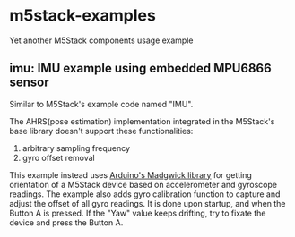# m5stack-examples
Yet another M5Stack components usage example

## imu: IMU example using embedded MPU6866 sensor
Similar to M5Stack's example code named "IMU".

The AHRS(pose estimation) implementation integrated in the M5Stack's base library doesn't support these functionalities:
1. arbitrary sampling frequency
2. gyro offset removal

This example instead uses [Arduino's Madgwick library](https://github.com/arduino-libraries/MadgwickAHRS) for getting orientation of a M5Stack device based on accelerometer and gyroscope readings.
The example also adds gyro calibration function to capture and adjust the offset of all gyro readings. It is done upon startup, and when the Button A is pressed.
If the "Yaw" value keeps drifting, try to fixate the device and press the Button A.
